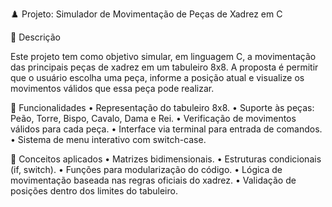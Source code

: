 ♟️ Projeto: Simulador de Movimentação de Peças de Xadrez em C

📌 Descrição

Este projeto tem como objetivo simular, em linguagem C, a movimentação das principais peças de xadrez em um tabuleiro 8x8. A proposta é permitir que o usuário escolha uma peça, informe a posição atual e visualize os movimentos válidos que essa peça pode realizar.

🎯 Funcionalidades
	•	Representação do tabuleiro 8x8.
	•	Suporte às peças: Peão, Torre, Bispo, Cavalo, Dama e Rei.
	•	Verificação de movimentos válidos para cada peça.
	•	Interface via terminal para entrada de comandos.
	•	Sistema de menu interativo com switch-case.

🧠 Conceitos aplicados
	•	Matrizes bidimensionais.
	•	Estruturas condicionais (if, switch).
	•	Funções para modularização do código.
	•	Lógica de movimentação baseada nas regras oficiais do xadrez.
	•	Validação de posições dentro dos limites do tabuleiro.